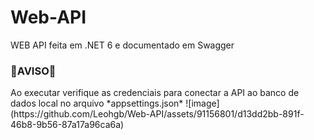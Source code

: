 # Web-API
WEB API feita em .NET 6 e documentado em Swagger
<h3>🚨AVISO🚨</h3>
Ao executar verifique as credenciais para conectar a API ao banco de dados local no arquivo *appsettings.json*
![image](https://github.com/Leohgb/Web-API/assets/91156801/d13dd2bb-891f-46b8-9b56-87a17a96ca6a)


